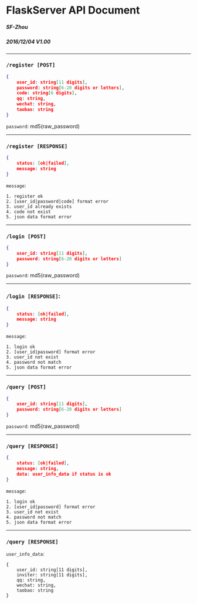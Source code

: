 # FlaskServer API Document

##### SF-Zhou
##### 2016/12/04 V1.00

<!-- $theme: gaia -->

---

### `/register [POST]`

```json
{
    user_id: string[11 digits],
    password: string[6-20 digits or letters],
    code: string[6 digits],
    qq: string,
    wechat: string,
    taobao: string
}
```

`password`: md5(raw_password)

---

### `/register [RESPONSE]`

```json
{
    status: [ok|failed],
    message: string
}
```

`message`:

```
1. register ok
2. [user_id|password|code] format error
3. user_id already exists
4. code not exist
5. json data format error
```

---

### `/login [POST]`

```json
{
    user_id: string[11 digits],
    password: string[6-20 digits or letters]
}
```

`password`: md5(raw_password)

---

### `/login [RESPONSE]`:

```json
{
    status: [ok|failed],
    message: string
}
```

`message`:

```
1. login ok
2. [user_id|password] format error
3. user_id not exist
4. password not match
5. json data format error
```

---

### `/query [POST]`

```json
{
    user_id: string[11 digits],
    password: string[6-20 digits or letters]
}
```

`password`: md5(raw_password)

---

### `/query [RESPONSE]`


```json
{
    status: [ok|failed],
    message: string,
    data: user_info_data if status is ok
}
```

`message`:

```
1. login ok
2. [user_id|password] format error
3. user_id not exist
4. password not match
5. json data format error
```

---

### `/query [RESPONSE]`

`user_info_data`:

```
{
    user_id: string[11 digits],
    inviter: string[11 digits],
    qq: string,
    wechat: string,
    taobao: string
}
```